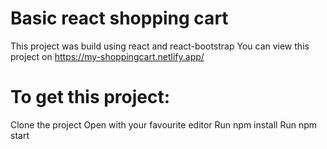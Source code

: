 # Basic react shopping cart
This project was build using react and react-bootstrap
You can view this project on https://my-shoppingcart.netlify.app/

# To get this project:
Clone the project
Open with your favourite editor
Run npm install
Run npm start